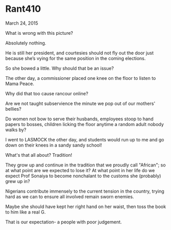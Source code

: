# Rant410

March 24,  2015

What is wrong with this picture?

Absolutely nothing.

He is still her president, and courtesies should not fly out the door just because she’s vying for the same position in the coming elections.

So she bowed a little. Why should that be an issue?

The other day, a commissioner placed one knee on the floor to listen to Mama Peace.

Why did that too cause rancour online?

Are we not taught subservience the minute we pop out of our mothers' bellies?

Do women not bow to serve their husbands, employees stoop to hand papers to bosses, children licking the floor anytime a random adult nobody walks by?

I went to LASMOCK the other day, and students would run up to me and go down on their knees in a sandy sandy school!

What's that all about? Tradition!

They grow up and continue in the tradition that we proudly call "African"; so at what point are we expected to lose it? At what point in her life do we expect Prof Sonaiya to become nonchalant to the customs she (probably) grew up in?

Nigerians contribute immensely to the current tension in the country, trying hard as we can to ensure all involved remain sworn enemies.

Maybe she should have kept her right hand on her waist, then toss the book to him like a real G.

That is our expectation- a people with poor judgement.